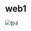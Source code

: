 # web1
![힘내](https://user-images.githubusercontent.com/73574591/97399993-a6f38080-1931-11eb-99fc-b089f0feb222.jpg)

